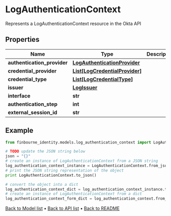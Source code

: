 # LogAuthenticationContext

Represents a LogAuthenticationContext resource in the Okta API

## Properties
Name | Type | Description | Notes
------------ | ------------- | ------------- | -------------
**authentication_provider** | [**LogAuthenticationProvider**](LogAuthenticationProvider.md) |  | [optional] 
**credential_provider** | [**List[LogCredentialProvider]**](LogCredentialProvider.md) |  | [optional] 
**credential_type** | [**List[LogCredentialType]**](LogCredentialType.md) |  | [optional] 
**issuer** | [**LogIssuer**](LogIssuer.md) |  | [optional] 
**interface** | **str** |  | [optional] 
**authentication_step** | **int** |  | [optional] 
**external_session_id** | **str** |  | [optional] 

## Example

```python
from finbourne_identity.models.log_authentication_context import LogAuthenticationContext

# TODO update the JSON string below
json = "{}"
# create an instance of LogAuthenticationContext from a JSON string
log_authentication_context_instance = LogAuthenticationContext.from_json(json)
# print the JSON string representation of the object
print LogAuthenticationContext.to_json()

# convert the object into a dict
log_authentication_context_dict = log_authentication_context_instance.to_dict()
# create an instance of LogAuthenticationContext from a dict
log_authentication_context_form_dict = log_authentication_context.from_dict(log_authentication_context_dict)
```
[Back to Model list](../README.md#documentation-for-models) &#8226; [Back to API list](../README.md#documentation-for-api-endpoints) &#8226; [Back to README](../README.md)


